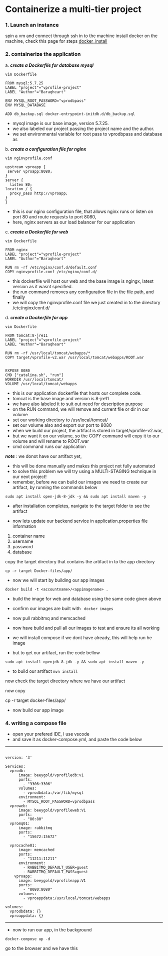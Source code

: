 # Containerize a multi-tier project 

### 1. Launch an instance

spin a vm and connect through ssh in to the machine
install docker on the machine, check this page for steps [docker_install](https://github.com/baraqheart/DevOpsProjects/blob/a825d9f2bae4b83848b1133d81d9c5cb807b25fe/project_9_Containerize_a_simple_website.md)

### 2. containerize the application
 
a. ***create a Dockerfile for database mysql***

`vim Dockerfile`

```
FROM mysql:5.7.25
LABEL "project"="vprofile-project"
LABEL "Author"="Baraqheart"

ENV MYSQL_ROOT_PASSWORD="vprodbpass"
ENV MYSQL_DATABASE

ADD db_backup.sql docker-entrypoint-initdb.d/db_backup.sql
```

- mysql image is our base image, version 5.7.25. 
- we also labeled our project passing the project name and the author.
- we set environmental variable for root pass to vprodbpass and database as 

b. ***create a configuration file for nginx***

`vim nginvprofile.conf`


```
upstream vproapp {
 server vproapp:8080;
}
server {
  listen 80;
location / {
  proxy_pass http://vproapp;
}
}
```

- this is our nginx configuration file, that allows nginx runs or listen on port 80  and route requests to port 8080, 
- here, nginx servers as our load balancer for our application


c. ***create a Dockerfile for web***

`vim Dockerfile`

```
FROM nginx
LABEL "project"="vprofile-project"
LABEL "Author"="Baraqheart"

RUN rm -rf /etc/nginx/conf.d/default.conf
COPY nginvprofile.conf /etc/nginx/conf.d/
```

- this dockerfile will host our web and the base image is ngingx, latest version as it wasnt specified.
- the run command removes any configuration file in the file path, and finally
- we will copy the nginvprofile.conf file we just created in to the directory /etc/nginx/conf.d/


d. ***create a Dockerfile for app***

`vim Dockerfile`

```
FROM tomcat:8-jre11
LABEL "project"="vprofile-project"
LABEL "Author"="Baraqheart"

RUN rm -rf /usr/local/tomcat/webapps/*
COPY target/vprofile-v2.war /usr/local/tomcat/webapps/ROOT.war


EXPOSE 8080
CMD ["catalina.sh", "run"]
WORKDIR /usr/local/tomcat/
VOLUME /usr/local/tomcat/webapps
```

- this is our application dockerfile that hosts our complete code.
- tomcat is the base image and version is 8-jre11
- we have also labeled it to suit out need for description purpose
- on the RUN command, we will remove and current file or dir in our volume
- set our working directory to /usr/local/tomcat/
- set our volume also and export our port to 8080
- when we build our project, the artifact is stored in target/vprofile-v2.war, 
- but we want it on our volume, so the COPY command will copy it to our volume and will rename to ROOT.war
- cmd command runs our application


***note*** : we donot have our artifact yet, 
- this will be done manually and makes this project not fully automated
- to solve this problem we will try using a MULTI-STAGING technique in our next project! 
- remember, before we can build our images we need to create our artifact, by running the commands below

`sudo apt install open-jdk-8-jdk -y && sudo apt install maven -y`

- after installation completes, navigate to the target folder to see the artifact


- now lets update our backend service in application.properties file information
1. container name
2. username
3. password
4. database

copy the target directory that contains the artifact in to the app directory

` cp -r target Docker-files/app/ `

- now we will start by building our app images
 
` docker build -t <accountname>/<appimagename> . `

- build the image for web and database using the same code given above 
- confirm our images are built with ` docker images`
- now pull rabbitmq and memcached

- now have build and pull all our images to test and ensure its all working
- we will install compose if we dont have already, this will help run he image

- but to get our artifact, run the code bellow

` sudo apt install openjdk-8-jdk -y && sudo apt install maven -y ` 

- to build our artifact
` mvn install `

now check the target directory where we have our artifact

now copy 

cp -r target docker-files/app/

- now build our app image

### 4. writing a compose file
- open your prefered IDE, I use vscode
- and save it as docker-compose.yml, and paste the code below

***

```

version: '3'

Services: 
  vprodb:
      image: beeygold/vprofiledb:v1
      ports:
        - "3306:3306"
      volumes:
        - vprodbdata:/var/lib/mysql
      environment:
        - MYSQL_ROOT_PASSWORD=vprodbpass 
  vproweb:
      image: beeygold/vprofileweb:V1
      ports:
        - "80:80"
  vpromq01:
      image: rabbitmq
      ports:
        - "15672:15672"

  vprocache01:
      image: memcached
      ports:
        - "11211:11211"
      environment:
        - RABBITMQ_DEFAULT_USER=guest
        - RABBITMQ_DEFAULT_PASS=guest
    vproapp:
      image: beeygold/vprofileapp:V1
      ports:
        - "8080:8080"
      volumes:
        - vproappdata:/usr/local/tomcat/webapps

volumes:    
  vprodbdata: {}
  vproappdata: {}

```
***
- now to run our app, in the background
  
` docker-compose up -d `

go to the browser and we have this
















